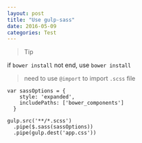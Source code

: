 ```yaml
---
layout: post
title: "Use gulp-sass"
date: 2016-05-09
categories: Test
---
```


> Tip

if `bower install` not end, use `bower install `

> need to use `@import` to import `.scss` file

```
var sassOptions = {
    style: 'expanded',
    includePaths: ['bower_components']
  }

gulp.src('**/*.scss')
  .pipe($.sass(sassOptions))
  .pipe(gulp.dest('app.css'))
```
